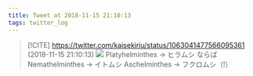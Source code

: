 ```yaml
---
title: Tweet at 2018-11-15 21:10:13
tags: twitter_log
---
```


> [!CITE] https://twitter.com/kaisekiriu/status/1063041477566095361 (2018-11-15 21:10:13)
> ![](https://twitter.com/kaisekiriu/status/1063041477566095361)
> Platyhelminthes → ヒラムシ
> ならば
> Nemathelminthes → イトムシ
> Aschelminthes → フクロムシ（!）
